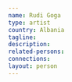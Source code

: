```yaml
---
name: Rudi Goga
type: artist
country: Albania
tagline:
description:
related-persons:
connections:
layout: person
---
```

